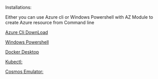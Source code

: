 Installations: 

Either you can use Azure cli or Windows Powershell with AZ Module to create Azure resource from Command line

[Azure Cli DownLoad ](https://aka.ms/installazurecliwindows)

[Windows Powershell](https://github.com/powershell/powershell)


[Docker Desktop](https://hub.docker.com/editions/community/docker-ce-desktop-windows/) 


[Kubectl:](https://storage.googleapis.com/kubernetes-release/release/v1.19.0/bin/windows/amd64/kubectl.exe) 

[Cosmos Emulator:](https://docs.microsoft.com/en-us/azure/cosmos-db/local-emulator?tabs=cli%2Cssl-netstd21#download-the-emulator)
